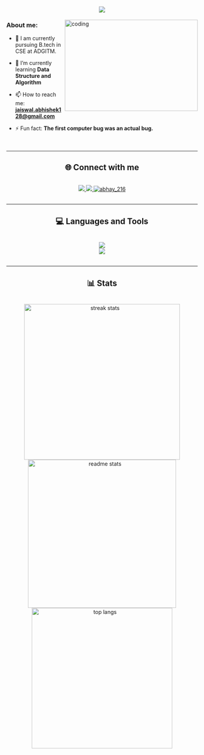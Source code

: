 
<h1 align="center"> 
 <img src="https://readme-typing-svg.herokuapp.com?font=Handjet&weight=400&size=35&duration=4000&pause=1000&color=A0D7F7&center=true&width=435&lines=Hi,+There!👋;I'm+Abhishek+Jaiswal...">
</h1>
<img align="right" alt="coding" height=240 width=350 src="https://cdn.dribbble.com/users/1019864/screenshots/3079099/codeloop.gif">
<h3 align="left">About me:</h3>

- 🔭 I am currently pursuing B.tech in CSE at ADGITM.
  
- 🌱 I’m currently learning **Data Structure and Algorithm**

- 📫 How to reach me: **jaiswal.abhishek128@gmail.com**

- ⚡ Fun fact: **The first computer bug was an actual bug.**
<br/>
<hr/>
<h2 align="center">🌐 Connect with me</h2>
<br/>
<div align="center"> 
  <a href="jaiswal.abhishek128@gmail.com">
    <img src=https://img.shields.io/badge/Gmail-dcdcdc.svg?&style=for-the-badge&logo=Gmail&logoColor=red/>
  </a>
 <a href="https://leetcode.com/Abhay-16/">
 <img src="https://img.shields.io/badge/Leetcode-1b1b1b.svg?&style=for-the-badge&logo=leetcode"/>
 </a>
 <a href="https://www.codechef.com/users/abhay_216">
 <img src="https://img.shields.io/badge/Codechef-003153.svg?&style=for-the-badge&logo=codechef" alt="abhay_216"/></a>
</div>
<br/>
<hr/>
<h2 align="center">💻 Languages and Tools</h2>
<br/>
<div align="center">
    <img src="https://skillicons.dev/icons?i=cpp,java,javascript,c,github" /><br>
    <img src="https://skillicons.dev/icons?i=html,css,vscode,git" />
</div>

<br/>
<hr/>
<h2 align="center">📊 Stats </h2>
<br>
<div align=center>
    <img width=410 src="https://streak-stats.demolab.com/?user=abhay016&count_private=true&theme=react&border_radius=10" alt="streak stats"/>
  <img width=390 src="https://github-readme-stats-salesp07.vercel.app/api?username=abhay016&count_private=true&show_icons=true&theme=react&rank_icon=github&border_radius=10" alt="readme stats" />
  <br/>
  <img width=370 align="center" src="https://github-readme-stats-salesp07.vercel.app/api/top-langs/?username=abhay016&hide=HTML&langs_count=8&layout=compact&theme=react&border_radius=10&size_weight=0.5&count_weight=0.5&exclude_repo=github-readme-stats" alt="top langs" />
</div>

<br/><br/>
